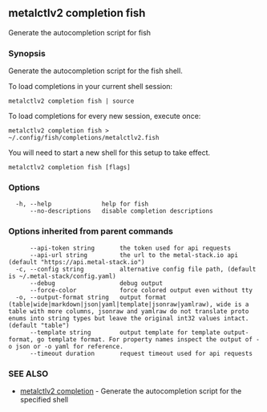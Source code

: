 ## metalctlv2 completion fish

Generate the autocompletion script for fish

### Synopsis

Generate the autocompletion script for the fish shell.

To load completions in your current shell session:

	metalctlv2 completion fish | source

To load completions for every new session, execute once:

	metalctlv2 completion fish > ~/.config/fish/completions/metalctlv2.fish

You will need to start a new shell for this setup to take effect.


```
metalctlv2 completion fish [flags]
```

### Options

```
  -h, --help              help for fish
      --no-descriptions   disable completion descriptions
```

### Options inherited from parent commands

```
      --api-token string       the token used for api requests
      --api-url string         the url to the metal-stack.io api (default "https://api.metal-stack.io")
  -c, --config string          alternative config file path, (default is ~/.metal-stack/config.yaml)
      --debug                  debug output
      --force-color            force colored output even without tty
  -o, --output-format string   output format (table|wide|markdown|json|yaml|template|jsonraw|yamlraw), wide is a table with more columns, jsonraw and yamlraw do not translate proto enums into string types but leave the original int32 values intact. (default "table")
      --template string        output template for template output-format, go template format. For property names inspect the output of -o json or -o yaml for reference.
      --timeout duration       request timeout used for api requests
```

### SEE ALSO

* [metalctlv2 completion](metalctlv2_completion.md)	 - Generate the autocompletion script for the specified shell

